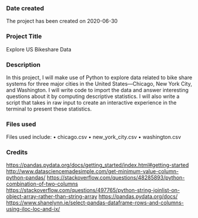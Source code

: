 ### Date created
The project has been created on 2020-06-30

### Project Title
Explore US Bikeshare Data

### Description
In this project, I will make use of Python to explore data related to bike share systems 
for three major cities in the United States—Chicago, New York City, and Washington. 
I will write code to import the data and answer interesting questions about it by 
computing descriptive statistics. I will also write a script that takes in raw input to create 
an interactive experience in the terminal to present these statistics.

### Files used
Files used include:
  • chicago.csv
  • new_york_city.csv
  • washington.csv


### Credits
https://pandas.pydata.org/docs/getting_started/index.html#getting-started
http://www.datasciencemadesimple.com/get-minimum-value-column-python-pandas/
https://stackoverflow.com/questions/48285893/python-combination-of-two-columns
https://stackoverflow.com/questions/497765/python-string-joinlist-on-object-array-rather-than-string-array
https://pandas.pydata.org/docs/
https://www.shanelynn.ie/select-pandas-dataframe-rows-and-columns-using-iloc-loc-and-ix/
